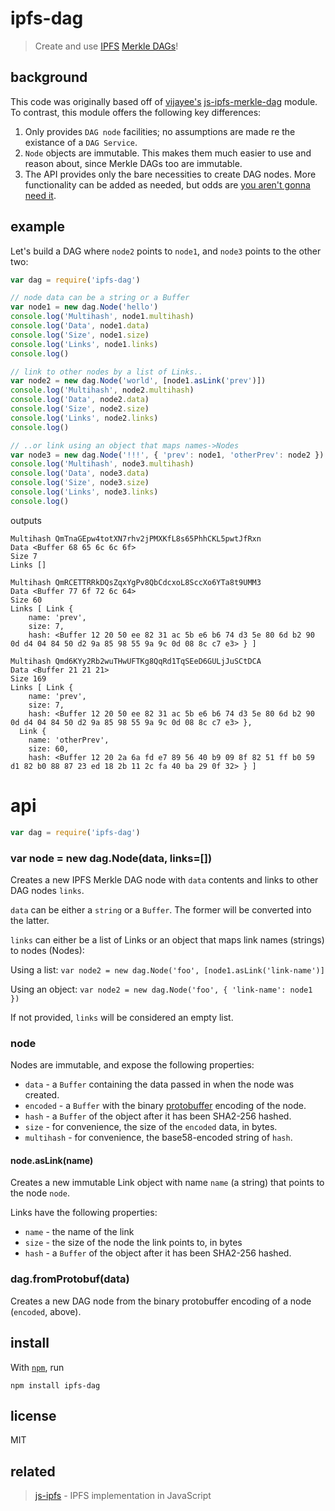 # ipfs-dag

> Create and use [IPFS](https://ipfs.io) [Merkle
> DAGs](https://github.com/jbenet/random-ideas/issues/20)!

## background

This code was originally based off of [vijayee's](https://github.com/vijayee)
[js-ipfs-merkle-dag](https://github.com/vijayee/js-ipfs-merkle-dag) module. To
contrast, this module offers the following key differences:

1. Only provides `DAG node` facilities; no assumptions are made re the existance
   of a `DAG Service`.
2. `Node` objects are immutable. This makes them much easier to use and reason
   about, since Merkle DAGs too are immutable.
3. The API provides only the bare necessities to create DAG nodes. More
   functionality can be added as needed, but odds are [you aren't gonna need
   it](http://c2.com/cgi/wiki?YouArentGonnaNeedIt).

## example

Let's build a DAG where `node2` points to `node1`, and `node3` points to the
other two:

```js
var dag = require('ipfs-dag')

// node data can be a string or a Buffer
var node1 = new dag.Node('hello')
console.log('Multihash', node1.multihash)
console.log('Data', node1.data)
console.log('Size', node1.size)
console.log('Links', node1.links)
console.log()

// link to other nodes by a list of Links..
var node2 = new dag.Node('world', [node1.asLink('prev')])
console.log('Multihash', node2.multihash)
console.log('Data', node2.data)
console.log('Size', node2.size)
console.log('Links', node2.links)
console.log()

// ..or link using an object that maps names->Nodes
var node3 = new dag.Node('!!!', { 'prev': node1, 'otherPrev': node2 })
console.log('Multihash', node3.multihash)
console.log('Data', node3.data)
console.log('Size', node3.size)
console.log('Links', node3.links)
console.log()
```

outputs

```
Multihash QmTnaGEpw4totXN7rhv2jPMXKfL8s65PhhCKL5pwtJfRxn
Data <Buffer 68 65 6c 6c 6f>
Size 7
Links []

Multihash QmRCETTRRkDQsZqxYgPv8QbCdcxoL8SccXo6YTa8t9UMM3
Data <Buffer 77 6f 72 6c 64>
Size 60
Links [ Link {
    name: 'prev',
    size: 7,
    hash: <Buffer 12 20 50 ee 82 31 ac 5b e6 b6 74 d3 5e 80 6d b2 90 0d d4 04 84 50 d2 9a 85 98 55 9a 9c 0d 08 8c c7 e3> } ]

Multihash Qmd6KYy2Rb2wuTHwUFTKg8QqRd1TqSEeD6GULjJuSCtDCA
Data <Buffer 21 21 21>
Size 169
Links [ Link {
    name: 'prev',
    size: 7,
    hash: <Buffer 12 20 50 ee 82 31 ac 5b e6 b6 74 d3 5e 80 6d b2 90 0d d4 04 84 50 d2 9a 85 98 55 9a 9c 0d 08 8c c7 e3> },
  Link {
    name: 'otherPrev',
    size: 60,
    hash: <Buffer 12 20 2a 6a fd e7 89 56 40 b9 09 8f 82 51 ff b0 59 d1 82 b0 88 87 23 ed 18 2b 11 2c fa 40 ba 29 0f 32> } ]
```

# api

```js
var dag = require('ipfs-dag')
```

### var node = new dag.Node(data, links=[])

Creates a new IPFS Merkle DAG node with `data` contents and links to other DAG
nodes `links`.

`data` can be either a `string` or a `Buffer`. The former will be converted into
the latter.

`links` can either be a list of Links or an object that maps link names
(strings) to nodes (Nodes):

Using a list: `var node2 = new dag.Node('foo', [node1.asLink('link-name')]`

Using an object: `var node2 = new dag.Node('foo', { 'link-name': node1 })`

If not provided, `links` will be considered an empty list.

### node

Nodes are immutable, and expose the following properties:

- `data` - a `Buffer` containing the data passed in when the node was created.
- `encoded` - a `Buffer` with the binary
  [protobuffer](https://developers.google.com/protocol-buffers/) encoding of the
  node.
- `hash` - a `Buffer` of the object after it has been SHA2-256 hashed.
- `size` - for convenience, the size of the `encoded` data, in bytes.
- `multihash` - for convenience, the base58-encoded string of `hash`.

#### node.asLink(name)

Creates a new immutable Link object with name `name` (a string) that points to
the node `node`.

Links have the following properties:

- `name` - the name of the link
- `size` - the size of the node the link points to, in bytes
- `hash` - a `Buffer` of the object after it has been SHA2-256 hashed.

### dag.fromProtobuf(data)

Creates a new DAG node from the binary protobuffer encoding of a node
(`encoded`, above).

## install

With [`npm`](http://npmjs.org/), run

```
npm install ipfs-dag
```

## license

MIT

## related

> [js-ipfs](https://github.com/ipfs/js-ipfs/) - IPFS implementation in
> JavaScript 
